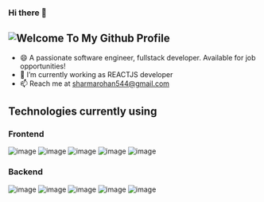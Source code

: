 ### Hi there 👋
## ![Welcome To My Github Profile](https://user-images.githubusercontent.com/38130791/155720247-d046c22b-9449-420b-aa46-03ade04beb9f.png)

<!--
**RohanVashisht003/RohanVashisht003** is a ✨ _special_ ✨ repository because its `README.md` (this file) appears on your GitHub profile.-->

- 😄 A passionate software engineer, fullstack developer. Available for job opportunities!
- 🔭 I’m currently working as REACTJS developer
- 📫 Reach me at sharmarohan544@gmail.com

## Technologies currently using
### Frontend
![image](https://user-images.githubusercontent.com/38130791/180477122-7b210a37-d403-459f-9d44-2837b60e4d0b.png) 
![image](https://user-images.githubusercontent.com/38130791/180477167-5fec29d0-8bbe-48e4-815a-20ee8c99474a.png) 
![image](https://user-images.githubusercontent.com/38130791/180477225-8ed73daa-ff61-4b3d-8fe5-987aaa4a3edd.png) 
![image](https://user-images.githubusercontent.com/38130791/180477254-0975133f-b39d-4fbb-af64-108e551b6dd4.png) 
![image](https://user-images.githubusercontent.com/38130791/180477282-509af2a0-5927-4391-9e22-62fd77bc2b77.png)
### Backend
![image](https://user-images.githubusercontent.com/38130791/180477309-14524c9d-94ab-4530-8b14-ac9f9190c067.png)
![image](https://user-images.githubusercontent.com/38130791/180477334-01718168-39c3-4c8d-8f2c-110996222958.png) 
![image](https://user-images.githubusercontent.com/38130791/180477368-1e6ec71f-bb58-48a5-b3c6-8cec1f75c58f.png) 
![image](https://user-images.githubusercontent.com/38130791/180477397-8ffe8709-d89e-4fc9-ada0-76ea86e25d72.png) 
![image](https://user-images.githubusercontent.com/38130791/180477448-0c1aa985-2fc5-4a06-a312-0a26e7c46681.png)





